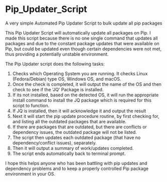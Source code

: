 # Pip_Updater_Script
A very simple Automated Pip Updater Script to bulk update all pip packages

This Pip Updater Script will automatically update all packages on Pip.  I made this script because there is no one single command that updates all packages and due to the constant package updates that were available on Pip, but could be updated even though certain dependencies were not met, thus providing a potentially unstable environment.

The Pip Updater script does the following tasks:
1. Checks which Operating System you are running.  It checks Linux (Fedora/Debian) type OS, Windows OS, and macOS.
2. Once the check is completed, it will output the name of the OS and then check to see if the 'JQ' Package is installed.
3. If its not installed, based on the detected OS, it will run the appropriate install command to install the JQ package which is required for this script to function.
4. If JQ is installed, then it will acknowledge it and output the result
5. Next it will start the pip update procedure routine, by first checking for, and listing all the outdated packages that are available.
6. If there are packages that are outdated, but there are conflicts or dependency issues, the outdated package will not be listed.
7. The script then updates each outdated package (that have no dependency/conflict issues), separately.
8. Then it will output a summary of work/updates completed.
9. The script ends automatically back to terminal prompt.

I hope this helps anyone who has been battling with pip updates and dependency problems and to keep a properly controlled Pip package environment in your OS.
